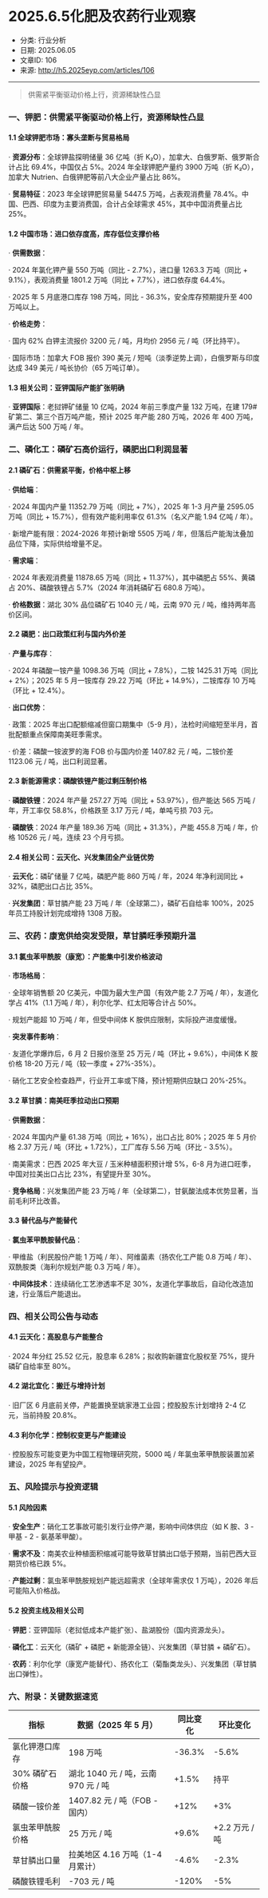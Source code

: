# 2025.6.5化肥及农药行业观察

- 分类: 行业分析
- 日期: 2025.06.05
- 文章ID: 106
- 来源: http://h5.2025eyp.com/articles/106

---

> 供需紧平衡驱动价格上行，资源稀缺性凸显

### **一、钾肥：供需紧平衡驱动价格上行，资源稀缺性凸显**

#### **1.1 全球钾肥市场：寡头垄断与贸易格局**

· **资源分布**：全球钾盐探明储量 36 亿吨（折 K₂O），加拿大、白俄罗斯、俄罗斯合计占比 69.4%，中国仅占 5%。2024 年全球钾肥产量约 3900 万吨（折 K₂O），加拿大 Nutrien、白俄钾肥等前八大企业产量占比 86%。

· **贸易特征**：2023 年全球钾肥贸易量 5447.5 万吨，占表观消费量 78.4%。中国、巴西、印度为主要消费国，合计占全球需求 45%，其中中国消费量占比 25%。

#### **1.2 中国市场：进口依存度高，库存低位支撑价格**

· **供需数据**：

· 2024 年氯化钾产量 550 万吨（同比 - 2.7%），进口量 1263.3 万吨（同比 + 9.1%），表观消费量 1801.2 万吨（同比 + 7.7%），进口依存度 64.4%。

· 2025 年 5 月底港口库存 198 万吨，同比 - 36.3%，安全库存预期提升至 400 万吨以上。

· **价格走势**：

· 国内 62% 白钾主流报价 3200 元 / 吨，月均价 2956 元 / 吨（环比持平）。

· 国际市场：加拿大 FOB 报价 390 美元 / 短吨（淡季逆势上调），白俄罗斯与印度达成 349 美元 / 吨长协价（65 万吨订单）。

#### **1.3 相关公司：亚钾国际产能扩张明确**

· **亚钾国际**：老挝钾矿储量 10 亿吨，2024 年前三季度产量 132 万吨，在建 179# 矿第二、第三个百万吨产能，预计 2025 年产能 280 万吨，2026 年 400 万吨，满产后达 500 万吨 / 年。

### **二、磷化工：磷矿石高价运行，磷肥出口利润显著**

#### **2.1 磷矿石：供需紧平衡，价格中枢上移**

· **供给端**：

· 2024 年国内产量 11352.79 万吨（同比 + 7%），2025 年 1-3 月产量 2595.05 万吨（同比 + 15.7%），但有效产能利用率仅 61.3%（名义产能 1.94 亿吨 / 年）。

· 新增产能有限：2024-2026 年预计新增 5505 万吨 / 年，但落后产能淘汰叠加品位下降，实际供给增量不足。

· **需求端**：

· 2024 年表观消费量 11878.65 万吨（同比 + 11.37%），其中磷肥占 55%、黄磷占 20%、磷酸铁锂占 5.7%（2024 年消耗磷矿石 680.8 万吨）。

· **价格数据**：湖北 30% 品位磷矿石 1040 元 / 吨，云南 970 元 / 吨，维持两年高价区间。

#### **2.2 磷肥：出口政策红利与国内外价差**

· **产量与库存**：

· 2024 年磷酸一铵产量 1098.36 万吨（同比 + 7.8%），二铵 1425.31 万吨（同比 + 2%）；2025 年 5 月一铵库存 29.22 万吨（环比 + 14.9%），二铵库存 10 万吨（环比 + 12.4%）。

· **出口优势**：

· 政策：2025 年出口配额缩减但窗口期集中（5-9 月），法检时间缩短至半月，首批配额重点保障南美旺季需求。

· 价差：磷酸一铵波罗的海 FOB 价与国内价差 1407.82 元 / 吨，二铵价差 1123.06 元 / 吨，出口利润显著。

#### **2.3 新能源需求：磷酸铁锂产能过剩压制价格**

· **磷酸铁锂**：2024 年产量 257.27 万吨（同比 + 53.97%），但产能达 565 万吨 / 年，开工率仅 58.8%，价格跌至 3.17 万元 / 吨，单吨亏损 703 元。

· **磷酸铁**：2024 年产量 189.36 万吨（同比 + 31.3%），产能 455.8 万吨 / 年，价格 10526 元 / 吨，连续 23 个月亏损。

#### **2.4 相关公司：云天化、兴发集团全产业链优势**

· **云天化**：磷矿储量 7 亿吨，磷肥产能 860 万吨 / 年，2024 年净利润同比 + 32%，磷肥出口占比 35%。

· **兴发集团**：草甘膦产能 23 万吨 / 年（全球第二），磷矿石自给率 100%，2025 年员工持股计划完成增持 1308 万股。

### **三、农药：康宽供给突发受限，草甘膦旺季预期升温**

#### **3.1 氯虫苯甲酰胺（康宽）：产能集中引发价格波动**

· **市场格局**：

· 全球年销售额 20 亿美元，中国为最大生产国（有效产能 2.7 万吨 / 年），友道化学占 41%（1.1 万吨 / 年），利尔化学、红太阳等合计占 50%。

· 规划产能超 10 万吨 / 年，但受中间体 K 胺供应限制，实际投产进度缓慢。

· **突发事件影响**：

· 友道化学爆炸后，6 月 2 日报价涨至 25 万元 / 吨（环比 + 9.6%），中间体 K 胺价格 18-20 万元 / 吨（较一季度 + 27%-35%）。

· 硝化工艺安全检查趋严，行业开工率或下降，预计短期供应缺口 20%-25%。

#### **3.2 草甘膦：南美旺季拉动出口预期**

· **供需数据**：

· 2024 年国内产量 61.38 万吨（同比 + 16%），出口占比 80%；2025 年 5 月价格 2.37 万元 / 吨（环比 + 1.72%），工厂库存 5.56 万吨（环比 - 3.5%）。

· 南美需求：巴西 2025 年大豆 / 玉米种植面积预计增 5%，6-8 月为进口旺季，中国对拉美出口占比 23%，有望提升至 30%。

· **竞争格局**：兴发集团产能 23 万吨 / 年（全球第二），甘氨酸法成本优势显著，当前毛利环比改善。

#### **3.3 替代品与产能替代**

· **氯虫苯甲酰胺替代品**：

· 甲维盐（利民股份产能 1 万吨 / 年）、阿维菌素（扬农化工产能 0.8 万吨 / 年）、双酰胺类（海利尔规划产能 0.3 万吨 / 年）。

· **中间体技术**：连续硝化工艺渗透率不足 30%，友道化学事故后，自动化改造加速，行业落后产能退出。

### **四、相关公司公告与动态**

#### **4.1 云天化：高股息与产能整合**

· 2024 年分红 25.52 亿元，股息率 6.28%；拟收购新疆宜化股权至 75%，提升磷矿自给率至 80%。

#### **4.2 湖北宜化：搬迁与增持计划**

· 旧厂区 6 月底前关停，产能置换至姚家港工业园；控股股东计划增持 2-4 亿元，当前持股 20.8%。

#### **4.3 利尔化学：控制权变更与产能建设**

· 控股股东可能变更为中国工程物理研究院，5000 吨 / 年氯虫苯甲酰胺装置加紧建设，2025 年有望投产。

### **五、风险提示与投资逻辑**

#### **5.1 风险因素**

· **安全生产**：硝化工艺事故可能引发行业停产潮，影响中间体供应（如 K 胺、3 - 甲基 - 2 - 氨基苯甲酸）。

· **需求不及**：南美农业种植面积缩减可能导致草甘膦出口低于预期，当前巴西大豆期货价格已跌 5%。

· **产能过剩**：氯虫苯甲酰胺规划产能远超需求（全球年需求仅 1 万吨），2026 年后可能陷入价格战。

#### **5.2 投资主线及相关公司**

· **钾肥**：亚钾国际（老挝低成本产能扩张）、盐湖股份（国内资源龙头）。

· **磷化工**：云天化（磷矿 + 磷肥 + 新能源全链）、兴发集团（草甘膦 + 磷矿石）。

· **农药**：利尔化学（康宽产能替代）、扬农化工（菊酯类龙头）、兴发集团（草甘膦出口弹性）。

### **六、附录：关键数据速览**

| **指标** | **数据（2025 年 5 月）** | **同比变化** | **环比变化** |
| --- | --- | --- | --- |
| 氯化钾港口库存 | 198 万吨 | -36.3% | -5.6% |
| 30% 磷矿石价格 | 湖北 1040 元 / 吨，云南 970 元 / 吨 | +1.5% | 持平 |
| 磷酸一铵价差 | 1407.82 元 / 吨（FOB - 国内） | +12% | +3% |
| 氯虫苯甲酰胺价格 | 25 万元 / 吨 | +9.6% | +2.2 万元 / 吨 |
| 草甘膦出口量 | 拉美地区 4.16 万吨（1-4 月累计） | -4.6% | -2.3% |
| 磷酸铁锂毛利 | -703 元 / 吨 | -120% | -5% |
